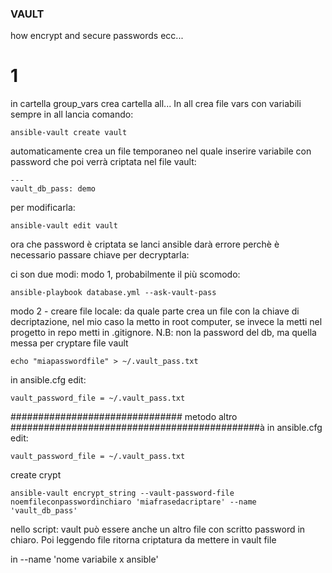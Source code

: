 ### VAULT

how encrypt and secure passwords ecc...

# 1
in cartella group_vars crea cartella all...
In all crea file vars con variabili
sempre in all lancia comando:
```
ansible-vault create vault
```
automaticamente crea un file temporaneo nel quale inserire variabile con password che poi verrà criptata nel file vault:
```
---
vault_db_pass: demo

```

per modificarla:
```
ansible-vault edit vault
```

ora che password è criptata se lanci ansible darà errore perchè è necessario passare chiave per decryptarla:

ci son due modi:
modo 1, probabilmente il più scomodo:
```
ansible-playbook database.yml --ask-vault-pass
```

modo 2 - creare file locale:
da quale parte crea un file con la chiave di decriptazione, nel mio caso la metto in root computer, se invece la metti nel progetto in repo metti in .gitignore.
N.B: non la password del db, ma quella messa per cryptare file vault 
```
echo "miapasswordfile" > ~/.vault_pass.txt
```

in ansible.cfg edit:
```
vault_password_file = ~/.vault_pass.txt
```



############################### metodo altro #############################################à
in ansible.cfg edit:
```
vault_password_file = ~/.vault_pass.txt
```

create crypt
```
ansible-vault encrypt_string --vault-password-file noemfileconpasswordinchiaro 'miafrasedacriptare' --name 'vault_db_pass'
```

nello script:
vault può essere anche un altro file con scritto password in chiaro.
Poi leggendo file ritorna criptatura da mettere in vault file

in --name 'nome variabile x ansible'


